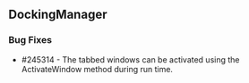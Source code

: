 ## DockingManager

### Bug Fixes

* \#245314 -  The tabbed windows can be activated using the ActivateWindow method during run time.